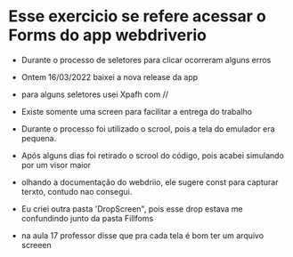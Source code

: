 # Esse exercicio se refere acessar o Forms do app webdriverio

* Durante o processo de seletores para clicar ocorreram alguns erros

* Ontem 16/03/2022 baixei a nova release da app

* para alguns seletores usei Xpafh com //

* Existe somente uma screen para facilitar a entrega do trabalho

* Durante o processo foi utilizado o scrool, pois a tela do emulador era pequena.

* Após alguns dias foi retirado o scrool do código, pois acabei simulando por um visor maior

* olhando a documentação do webdriio, ele sugere const para capturar terxto, contudo nao consegui.

* Eu criei outra pasta 'DropScreen", pois esse drop estava me confundindo junto da pasta Fillfoms

* na aula 17 professor disse que pra cada tela é bom ter um arquivo screeen